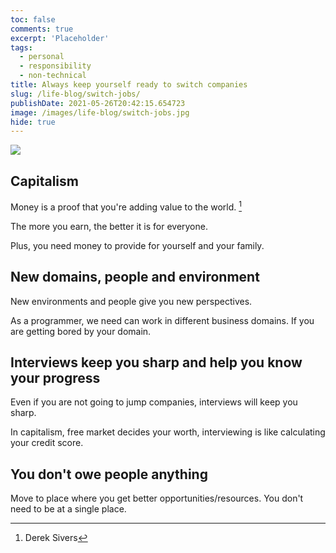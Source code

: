 ```yaml
---
toc: false
comments: true
excerpt: 'Placeholder'
tags:
  - personal
  - responsibility
  - non-technical
title: Always keep yourself ready to switch companies
slug: /life-blog/switch-jobs/
publishDate: 2021-05-26T20:42:15.654723
image: /images/life-blog/switch-jobs.jpg
hide: true
---
```


![](/images/life-blog/switch-jobs.jpg)

## Capitalism

Money is a proof that you're adding value to the world. [^1]

The more you earn, the better it is for everyone.

Plus, you need money to provide for yourself and your family.

## New domains, people and environment

New environments and people give you new perspectives.

As a programmer, we need can work in different business domains. If you are getting bored by your domain.

## Interviews keep you sharp and help you know your progress

Even if you are not going to jump companies, interviews will keep you sharp.

In capitalism, free market decides your worth, interviewing is like calculating your credit score.

## You don't owe people anything

Move to place where you get better opportunities/resources. You don't need to be at a single place.

[^1]: Derek Sivers
